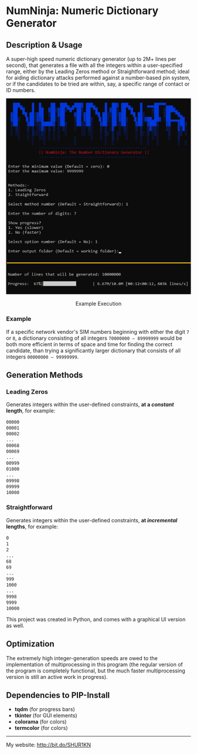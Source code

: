 ﻿# NumNinja: Numeric Dictionary Generator

## Description & Usage
A super-high speed numeric dictionary generator (up to 2M+ lines per second), that generates a file with all the integers within a user-specified range, either by the Leading Zeros method or Straightforward method; ideal for aiding dictionary attacks performed against a number-based pin system, or if the candidates to be tried are within, say, a specific range of contact or ID numbers.

<div align="center">
<img src="https://github.com/SHUR1K-N/NumNinja-Number-Dictionary-Generator/blob/master/Images/CUI%20Example.png" >
<p>Example Execution</p>
</div>

### Example
If a specific network vendor's SIM numbers beginning with either the digit `7` or `8`, a dictionary consisting of all integers `70000000 — 89999999` would be both more efficient in terms of space and time for finding the correct candidate, than trying a significantly larger dictionary that consists of all integers `00000000 — 99999999`.

## Generation Methods
### Leading Zeros
Generates integers within the user-defined constraints, **at a *constant* length**, for example:

```
00000
00001
00002
...
00068
00069
...
00999
01000
...
09998
09999
10000
```

### Straightforward
Generates integers within the user-defined constraints, **at *incremental* lengths**, for example:

```
0
1
2
...
68
69
...
999
1000
...
9998
9999
10000
```

This project was created in Python, and comes with a graphical UI version as well.

## Optimization
The extremely high integer-generation speeds are owed to the implementation of multiprocessing in this program (the regular version of the program is completely functional, but the much faster multiprocessing version is still an active work in progress).

## Dependencies to PIP-Install
- **tqdm** (for progress bars)
- **tkinter** (for GUI elements)
- **colorama** (for colors)
- **termcolor** (for colors)

------------

My website: http://bit.do/SHUR1KN
